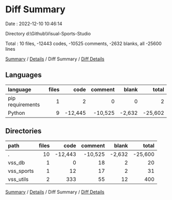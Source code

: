 # Diff Summary

Date : 2022-12-10 10:46:14

Directory d:\\Github\\Visual-Sports-Studio

Total : 10 files,  -12443 codes, -10525 comments, -2632 blanks, all -25600 lines

[Summary](results.md) / [Details](details.md) / Diff Summary / [Diff Details](diff-details.md)

## Languages
| language | files | code | comment | blank | total |
| :--- | ---: | ---: | ---: | ---: | ---: |
| pip requirements | 1 | 2 | 0 | 0 | 2 |
| Python | 9 | -12,445 | -10,525 | -2,632 | -25,602 |

## Directories
| path | files | code | comment | blank | total |
| :--- | ---: | ---: | ---: | ---: | ---: |
| . | 10 | -12,443 | -10,525 | -2,632 | -25,600 |
| vss_db | 1 | 0 | 18 | 2 | 20 |
| vss_sports | 1 | 12 | 17 | 2 | 31 |
| vss_utils | 2 | 333 | 55 | 12 | 400 |

[Summary](results.md) / [Details](details.md) / Diff Summary / [Diff Details](diff-details.md)